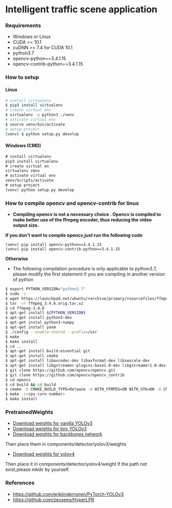 # Intelligent traffic scene application
### Requirements

- Windows or Linux
- CUDA == 10.1
- cuDNN >= 7.4 for CUDA 10.1
- python3.7
- opencv-python==3.4.1.15
- opencv-contrib-python==3.4.1.15

### How to setup

#### Linux 

```bash
# install virtualenv
$ pip3 install virtualenv
# create virtual env
$ virtualenv -p python3 ./venv
# activate virtual env
$ source venv/bin/activate
# setup project
(venv) $ python setup.py develop
```

#### Windows (CMD)

```cmd
# install virtualenv
pip3 install virtualenv
# create virtual en
virtualenv venv
# activate virtual env
venv/Scripts/activate
# setup project
(venv) python setup.py develop
```

### How to compile opencv  and opencv-contrib for linux

- **Compiling opencv is not a necessary choice . Opencv is compiled to make better use of the ffmpeg encoder, thus reducing the video output size.**

**If you don't want to compile opencv,just run the following code**

```
(venv) pip install opencv-python==3.4.1.15
(venv) pip install opencv-contrib-python==3.4.1.15
```

**Otherwise**

- The following compilation procedure is only applicable to python3.7, please modify the first statement if you are compiling in another version of python

```bash
$ export PYTHON_VERSION="python3.7"
$ sudo -i
$ wget https://launchpad.net/ubuntu/+archive/primary/+sourcefiles/ffmpeg/7:3.4.6-0ubuntu0.18.04.1/ffmpeg_3.4.6.orig.tar.xz
$ tar -xf ffmpeg_3.4.6.orig.tar.xz
$ cd ffmpeg-3.4.6
$ apt-get install ${PYTHON_VERSION}
$ apt-get install python3-dev
$ apt-get instal python3-numpy
$ apt-get install yasm
$ ./config --enable-shared --prefix=/usr
$ make
$ make install
$ cd ..
$ apt-get install build-essential git
$ apt-get install cmake
$ apt-get install libavcodec-dev libavformat-dev libswscale-dev
$ apt-get install libgstreamer-plugins-base1.0-dev libgstreamer1.0-dev
$ git clone https://github.com/opencv/opencv.git
$ git clone https://github.com/opencv/opencv_contrib
$ cd opencv
$ cd build && cd build
$ cmake -D CMAKE_BUILD_TYPE=Release -D WITH_FFMPEG=ON WITH_GTK=ON -D CMAKE_INSTALL_PREFIX=/usr/local PYTHON3_EXECUTABLE = /usr/bin/python3 PYTHON_INCLUDE_DIR = /usr/include/python PYTHON_INCLUDE_DIR2 = /usr/include/x86_64-linux-gnu/${PYTHON_VERSION}m PYTHON_LIBRARY = /usr/lib/x86_64-linux-gnu/lib${PYTHON_VERSION}m.so PYTHON3_NUMPY_INCLUDE_DIRS = /usr/lib/python3/dist-packages/numpy/core/include/ -D OPENCV_ENABLE_NONFREE=ON -DOPENCV_EXTRA_MODULES_PATH=.../opencv_contrib/modules/ ..
$ make -j<cpu core number>
$ make install
```

### PretrainedWeights

- [Download weights for vanilla YOLOv3](https://pjreddie.com/media/files/yolov3.weights)
- [Download weights for tiny YOLOv3](https://pjreddie.com/media/files/yolov3-tiny.weights)
- [Download weights for backbones network](https://pjreddie.com/media/files/darknet53.conv.74)

Then place them in components/detector/yolov3/weights

- [Download weights for yolov4](https://github.com/AlexeyAB/darknet/releases/download/darknet_yolo_v3_optimal/yolov4.weights)

Then place it in components/detector/yolov4/weight
If the path not exist,please mkdir by yourself.

### References

- https://github.com/eriklindernoren/PyTorch-YOLOv3
- https://github.com/zeusees/HyperLPR
